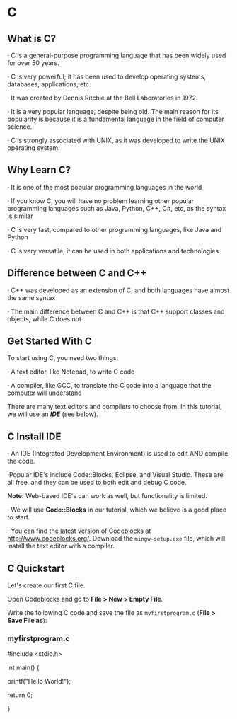 <h1>C</h1>

<h2>What is C?</h2>

  <p>&#183; C is a general-purpose programming language that has been widely used for over 50 years.

  &#183; C is very powerful; it has been used to develop operating systems, databases, applications, etc.

  &#183; It was created by Dennis Ritchie at the Bell Laboratories in 1972.

  &#183; It is a very popular language, despite being old. The main reason for its popularity is because it is a fundamental language in the field of computer science.

  &#183; C is strongly associated with UNIX, as it was developed to write the UNIX operating system.</p>

<h2>Why Learn C?</h2>

  <p>&#183; It is one of the most popular programming languages in the world

  &#183; If you know C, you will have no problem learning other popular programming languages such as Java, Python, C++, C#, etc, as the syntax is similar

  &#183; C is very fast, compared to other programming languages, like Java and Python

  &#183; C is very versatile; it can be used in both applications and technologies</p>

<h2>Difference between C and C++</h2>

  <p>&#183; C++ was developed as an extension of C, and both languages have almost the same syntax

  &#183; The main difference between C and C++ is that C++ support classes and objects, while C does not</p>

<h2>Get Started With C</h2>

<p>To start using C, you need two things:

  &#183; A text editor, like Notepad, to write C code

  &#183; A compiler, like GCC, to translate the C code into a language that the computer will understand

There are many text editors and compilers to choose from. In this tutorial, we will use an <b><i>IDE</b></i> (see below).</p>

<h2>C Install IDE</h2>

  &#183; An IDE (Integrated Development Environment) is used to edit AND compile the code.

  &#183;Popular IDE's include Code::Blocks, Eclipse, and Visual Studio. These are all free, and they can be used to both edit and debug C code.

<b>Note:</b> Web-based IDE's can work as well, but functionality is limited.

  &#183; We will use <b>Code::Blocks</b> in our tutorial, which we believe is a good place to start.

  &#183; You can find the latest version of Codeblocks at <a href="http://www.codeblocks.org/">http://www.codeblocks.org/</a>. Download the <code>mingw-setup.exe</code> file, which will install the text editor with a compiler.</p>

<h2>C Quickstart</h2>

<p>Let's create our first C file.

Open Codeblocks and go to <b>File > New > Empty File</b>.

Write the following C code and save the file as <code>myfirstprogram.c</code> (<b>File > Save File as</b>):</p>

<h3>myfirstprogram.c</h3>

<p>#include &lt;stdio.h&gt;

int main() {

  printf("Hello World!");
  
  return 0;
  
}</p>
